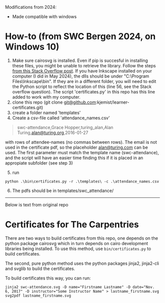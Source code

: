 Modifications from 2024:

* Made compatible with windows

# How-to (from SWC Bergen 2024, on Windows 10)


1. Make sure cairosvg is installed. Even if pip is succesful in installing these files, you might be unable to retrieve the library. Follow the steps [from this Stack Overflow post](https://stackoverflow.com/a/60220855/11598009). If you have Inkscape installed on your computer (I did in May 2024), the dlls should be under "C:\Program Files\Inkscape\bin". If they are in a different folder, you will need to edit the Python script to reflect the location of this (line 56, see the Stack overflow question). The script 'certificates.py' in this repo has this line added to work with my computer.
2. clone this repo (git clone git@github.com:kjemist/learner-certificates.git) 
3. create a folder named 'templates'
4. Create a csv-file called 'attendance_names.csv'
> swc-attendance,Grace Hopper,turing_alan,Alan Turing,alan@turing.org,2016-01-27
> 
with rows of attendee-names (no commas between rows). The email is not used in the certificate pdf, so the placeholder alan@turing.com can be used. The first parameter must match the template name (swc-attendance), and the script will have an easier time finding this if it is placed in an appropiate subfolder (see step 3)

5. run
```
python .\bin\certificates.py -r .\templates\ -c .\attendance_names.csv
```

6. The pdfs should be in templates/swc_attendance/


------------------------
Below is text from original repo

# Certificates for The Carpentries


There are two ways to build certificates from this repo, one depends on the python package cairosvg which in turn depends on cairo development libraries being installed. To use this method, use `bin/certificates.py` to build certificates.

The second, pure python method uses the python packages jinja2, jinja2-cli and svglib to build the certificates.

To build certificates this way, you can run:
```
jinja2 swc-attendance.svg -D name="Firstname Lastname" -D date="Nov. 6, 2017" -D instructor="Some Instructor Name" > lastname_firstname.svg
svg2pdf lastname_firstname.svg 
```

